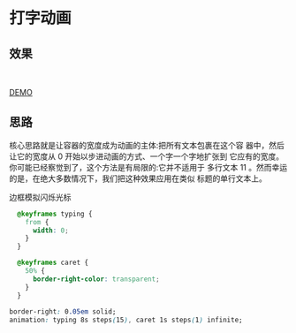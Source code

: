 # 打字动画

## 效果

<br>
<animation-4></animation-4>

[DEMO](http://dabblet.com/gist/b04ab9f41084b0a66960)

## 思路

核心思路就是让容器的宽度成为动画的主体:把所有文本包裹在这个容 器中，然后让它的宽度从 0 开始以步进动画的方式、一个字一个字地扩张到 它应有的宽度。你可能已经察觉到了，这个方法是有局限的:它并不适用于 多行文本 11 。然而幸运的是，在绝大多数情况下，我们把这种效果应用在类似 标题的单行文本上。

边框模拟闪烁光标

```css
  @keyframes typing {
    from {
      width: 0;
    }
  }

  @keyframes caret {
    50% {
      border-right-color: transparent;
    }
  }
  
border-right: 0.05em solid;
animation: typing 8s steps(15), caret 1s steps(1) infinite;
```